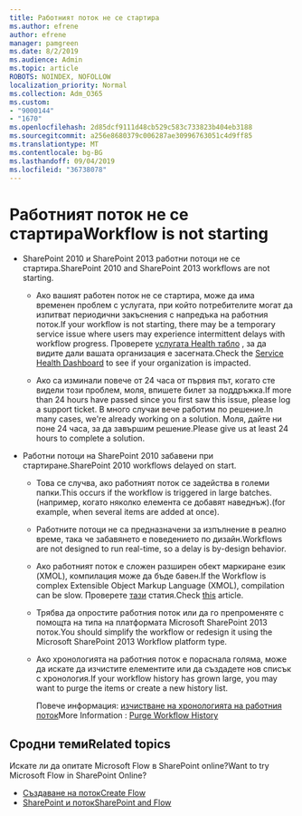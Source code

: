 ```yaml
---
title: Работният поток не се стартира
ms.author: efrene
author: efrene
manager: pamgreen
ms.date: 8/2/2019
ms.audience: Admin
ms.topic: article
ROBOTS: NOINDEX, NOFOLLOW
localization_priority: Normal
ms.collection: Adm_O365
ms.custom:
- "9000144"
- "1670"
ms.openlocfilehash: 2d85dcf9111d48cb529c583c733823b404eb3188
ms.sourcegitcommit: a256e8680379c006287ae30996763051c4d9ff85
ms.translationtype: MT
ms.contentlocale: bg-BG
ms.lasthandoff: 09/04/2019
ms.locfileid: "36738078"
---
```

# <a name="workflow-is-not-starting"></a><span data-ttu-id="4be25-102">Работният поток не се стартира</span><span class="sxs-lookup"><span data-stu-id="4be25-102">Workflow is not starting</span></span>

- <span data-ttu-id="4be25-103">SharePoint 2010 и SharePoint 2013 работни потоци не се стартира.</span><span class="sxs-lookup"><span data-stu-id="4be25-103">SharePoint 2010 and SharePoint 2013 workflows are not starting.</span></span>

    - <span data-ttu-id="4be25-104">Ако вашият работен поток не се стартира, може да има временен проблем с услугата, при който потребителите могат да изпитват периодични закъснения с напредъка на работния поток.</span><span class="sxs-lookup"><span data-stu-id="4be25-104">If your workflow is not starting, there may be a temporary service issue where users may experience intermittent delays with workflow progress.</span></span> <span data-ttu-id="4be25-105">Проверете [услугата Health табло](https:/admin.microsoft.com/AdminPortal/Home#/servicehealth) , за да видите дали вашата организация е засегната.</span><span class="sxs-lookup"><span data-stu-id="4be25-105">Check the [Service Health Dashboard](https:/admin.microsoft.com/AdminPortal/Home#/servicehealth) to see if your organization is impacted.</span></span>

    - <span data-ttu-id="4be25-106">Ако са изминали повече от 24 часа от първия път, когато сте видели този проблем, моля, впишете билет за поддръжка.</span><span class="sxs-lookup"><span data-stu-id="4be25-106">If more than 24 hours have passed since you first saw this issue, please log a support ticket.</span></span> <span data-ttu-id="4be25-107">В много случаи вече работим по решение.</span><span class="sxs-lookup"><span data-stu-id="4be25-107">In many cases, we're already working on a solution.</span></span> <span data-ttu-id="4be25-108">Моля, дайте ни поне 24 часа, за да завършим решение.</span><span class="sxs-lookup"><span data-stu-id="4be25-108">Please give us at least 24 hours to complete a solution.</span></span>

- <span data-ttu-id="4be25-109">Работни потоци на SharePoint 2010 забавени при стартиране.</span><span class="sxs-lookup"><span data-stu-id="4be25-109">SharePoint 2010 workflows delayed on start.</span></span>

    - <span data-ttu-id="4be25-110">Това се случва, ако работният поток се задейства в големи папки.</span><span class="sxs-lookup"><span data-stu-id="4be25-110">This occurs if the workflow is triggered in large batches.</span></span> <span data-ttu-id="4be25-111">(например, когато няколко елемента се добавят наведнъж).</span><span class="sxs-lookup"><span data-stu-id="4be25-111">(for example, when several items are added at once).</span></span>

    - <span data-ttu-id="4be25-112">Работните потоци не са предназначени за изпълнение в реално време, така че забавянето е поведението по дизайн.</span><span class="sxs-lookup"><span data-stu-id="4be25-112">Workflows are not designed to run real-time, so a delay is by-design behavior.</span></span>

   -  <span data-ttu-id="4be25-113">Ако работният поток е сложен разширен обект маркиране език (XMOL), компилация може да бъде бавен.</span><span class="sxs-lookup"><span data-stu-id="4be25-113">If the Workflow is complex Extensible Object Markup Language (XMOL), compilation can be slow.</span></span> <span data-ttu-id="4be25-114">Проверете [тази](https://support.microsoft.com//kb/3043697) статия.</span><span class="sxs-lookup"><span data-stu-id="4be25-114">Check [this](https://support.microsoft.com//kb/3043697) article.</span></span>

    - <span data-ttu-id="4be25-115">Трябва да опростите работния поток или да го препроменяте с помощта на типа на платформата Microsoft SharePoint 2013 поток.</span><span class="sxs-lookup"><span data-stu-id="4be25-115">You should simplify the workflow or redesign it using the Microsoft SharePoint 2013 Workflow platform type.</span></span>

    - <span data-ttu-id="4be25-116">Ако хронологията на работния поток е пораснала голяма, може да искате да изчистите елементите или да създадете нов списък с хронология.</span><span class="sxs-lookup"><span data-stu-id="4be25-116">If your workflow history has grown large, you may want to purge the items or create a new history list.</span></span>

        <span data-ttu-id="4be25-117">Повече информация: [изчистване на хронологията на работния поток](https://blogs.technet.microsoft.com/marj/2015/08/07/sharepoint-2010-workflows-best-practice-purge-workflow-history-list-items/)</span><span class="sxs-lookup"><span data-stu-id="4be25-117">More Information : [Purge Workflow History](https://blogs.technet.microsoft.com/marj/2015/08/07/sharepoint-2010-workflows-best-practice-purge-workflow-history-list-items/)</span></span>


## <a name="related-topics"></a><span data-ttu-id="4be25-118">Сродни теми</span><span class="sxs-lookup"><span data-stu-id="4be25-118">Related topics</span></span>
<span data-ttu-id="4be25-119">Искате ли да опитате Microsoft Flow в SharePoint online?</span><span class="sxs-lookup"><span data-stu-id="4be25-119">Want to try Microsoft Flow in SharePoint Online?</span></span>
- [<span data-ttu-id="4be25-120">Създаване на поток</span><span class="sxs-lookup"><span data-stu-id="4be25-120">Create Flow</span></span>](https://support.office.com/article/Create-a-flow-for-a-list-or-library-in-SharePoint-Online-or-OneDrive-for-Business-a9c3e03b-0654-46af-a254-20252e580d01) 
- [<span data-ttu-id="4be25-121">SharePoint и поток</span><span class="sxs-lookup"><span data-stu-id="4be25-121">SharePoint and Flow</span></span>](https://flow.microsoft.com/blog/sharepoint-and-flow/) 


